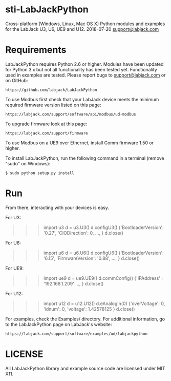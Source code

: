 # sti-LabJackPython

Cross-platform (Windows, Linux, Mac OS X) Python modules and
examples for the LabJack U3, U6, UE9 and U12.
2018-07-20
support@labjack.com

# Requirements

LabJackPython requires Python 2.6 or higher. Modules have been updated for
Python 3.x but not all functionality has been tested yet. Functionality used in
examples are tested. Please report bugs to support@labjack.com or on GitHub:

    https://github.com/labjack/LabJackPython

To use Modbus first check that your LabJack device meets the minimum required
firmware version listed on this page:

    https://labjack.com/support/software/api/modbus/ud-modbus

To upgrade firmware look at this page:

    https://labjack.com/support/firmware

To use Modbus on a UE9 over Ethernet, install Comm firmware 1.50 or higher.

To install LabJackPython, run the following command in a terminal (remove "sudo"
on Windows):

    $ sudo python setup.py install

# Run

From there, interacting with your devices is easy.

For U3:
>>> import u3
>>> d = u3.U3()
>>> d.configU3()
{'BootloaderVersion': '0.27',
 'CIODirection': 0,
 ...,
}
>>> d.close()

For U6:
>>> import u6
>>> d = u6.U6()
>>> d.configU6()
{'BootloaderVersion': '6.15',
 'FirmwareVersion': '0.88',
 ...,
}
>>> d.close()

For UE9:
>>> import ue9
>>> d = ue9.UE9()
>>> d.commConfig()
{'IPAddress' : '192.168.1.209'
 ...,
}
>>> d.close()

For U12:
>>> import u12
>>> d = u12.U12()
>>> d.eAnalogIn(0)
{'overVoltage': 0,
 'idnum': 0,
 'voltage': 1.42578125
}
>>> d.close()

For examples, check the Examples/ directory. For additional information, go to
the LabJackPython page on LabJack's website:

    https://labjack.com/support/software/examples/ud/labjackpython


# LICENSE

All LabJackPython library and example source code are licensed under MIT X11.

